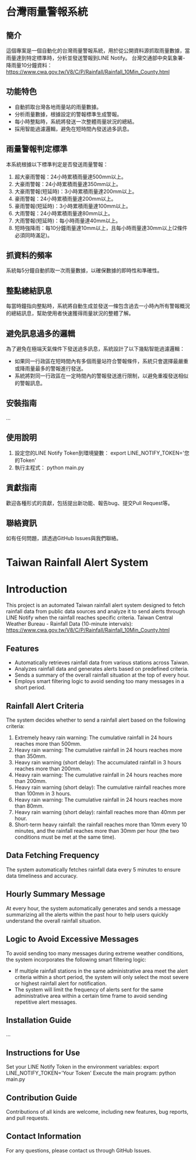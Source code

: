 # 台灣雨量警報系統

## 簡介
這個專案是一個自動化的台灣雨量警報系統，用於從公開資料源抓取雨量數據，當雨量達到特定標準時，分析並發送警報到LINE Notify。
台灣交通部中央氣象署-降雨量10分鐘資料：https://www.cwa.gov.tw/V8/C/P/Rainfall/Rainfall_10Min_County.html
## 功能特色
- 自動抓取台灣各地雨量站的雨量數據。
- 分析雨量數據，根據設定的警報標準生成警報。
- 每小時整點時，系統將發送一次整體雨量狀況的總結。
- 採用智能過濾邏輯，避免在短時間內發送過多訊息。

## 雨量警報判定標準
本系統根據以下標準判定是否發送雨量警報：
1. 超大豪雨警報：24小時累積雨量達500mm以上。
2. 大豪雨警報：24小時累積雨量達350mm以上。
3. 大豪雨警報(短延時)：3小時累積雨量達200mm以上。
4. 豪雨警報：24小時累積雨量達200mm以上。
5. 豪雨警報(短延時)：3小時累積雨量達100mm以上。
6. 大雨警報：24小時累積雨量達80mm以上。
7. 大雨警報(短延時)：每小時雨量達40mm以上。
8. 短時強降雨：每10分鐘雨量達10mm以上，且每小時雨量達30mm以上(2條件必須同時滿足)。

## 抓資料的頻率
系統每5分鐘自動抓取一次雨量數據，以確保數據的即時性和準確性。

## 整點總結訊息
每當時鐘指向整點時，系統將自動生成並發送一條包含過去一小時內所有警報概況的總結訊息，幫助使用者快速獲得雨量狀況的整體了解。

## 避免訊息過多的邏輯
為了避免在極端天氣條件下發送過多訊息，系統設計了以下幾點智能過濾邏輯：
- 如果同一行政區在短時間內有多個雨量站符合警報條件，系統只會選擇最嚴重或降雨量最多的警報進行發送。
- 系統將對同一行政區在一定時間內的警報發送進行限制，以避免重複發送相似的警報訊息。

## 安裝指南
...

## 使用說明
1. 設定您的LINE Notify Token到環境變數：
   export LINE_NOTIFY_TOKEN='您的Token'
2. 執行主程式：
   python main.py

## 貢獻指南
歡迎各種形式的貢獻，包括提出新功能、報告bug、提交Pull Request等。

## 聯絡資訊
如有任何問題，請透過GitHub Issues與我們聯絡。




# Taiwan Rainfall Alert System
# Introduction
This project is an automated Taiwan rainfall alert system designed to fetch rainfall data from public data sources and analyze it to send alerts through LINE Notify when the rainfall reaches specific criteria.
Taiwan Central Weather Bureau - Rainfall Data (10-minute intervals): https://www.cwa.gov.tw/V8/C/P/Rainfall/Rainfall_10Min_County.html

## Features
- Automatically retrieves rainfall data from various stations across Taiwan.
- Analyzes rainfall data and generates alerts based on predefined criteria.
- Sends a summary of the overall rainfall situation at the top of every hour.
- Employs smart filtering logic to avoid sending too many messages in a short period.

## Rainfall Alert Criteria
The system decides whether to send a rainfall alert based on the following criteria:
1. Extremely heavy rain warning: The cumulative rainfall in 24 hours reaches more than 500mm.
2. Heavy rain warning: The cumulative rainfall in 24 hours reaches more than 350mm.
3. Heavy rain warning (short delay): The accumulated rainfall in 3 hours reaches more than 200mm.
4. Heavy rain warning: The cumulative rainfall in 24 hours reaches more than 200mm.
5. Heavy rain warning (short delay): The cumulative rainfall reaches more than 100mm in 3 hours.
6. Heavy rain warning: The cumulative rainfall in 24 hours reaches more than 80mm.
7. Heavy rain warning (short delay): rainfall reaches more than 40mm per hour.
8. Short-term heavy rainfall: the rainfall reaches more than 10mm every 10 minutes, and the rainfall reaches more than 30mm per hour (the two conditions must be met at the same time).

## Data Fetching Frequency
The system automatically fetches rainfall data every 5 minutes to ensure data timeliness and accuracy.

## Hourly Summary Message
At every hour, the system automatically generates and sends a message summarizing all the alerts within the past hour to help users quickly understand the overall rainfall situation.

## Logic to Avoid Excessive Messages
To avoid sending too many messages during extreme weather conditions, the system incorporates the following smart filtering logic:
- If multiple rainfall stations in the same administrative area meet the alert criteria within a short period, the system will only select the most severe or highest rainfall alert for notification.
- The system will limit the frequency of alerts sent for the same administrative area within a certain time frame to avoid sending repetitive alert messages.

## Installation Guide
...

## Instructions for Use
Set your LINE Notify Token in the environment variables:
export LINE_NOTIFY_TOKEN='Your Token'
Execute the main program:
python main.py

## Contribution Guide
Contributions of all kinds are welcome, including new features, bug reports, and pull requests.

## Contact Information
For any questions, please contact us through GitHub Issues.
